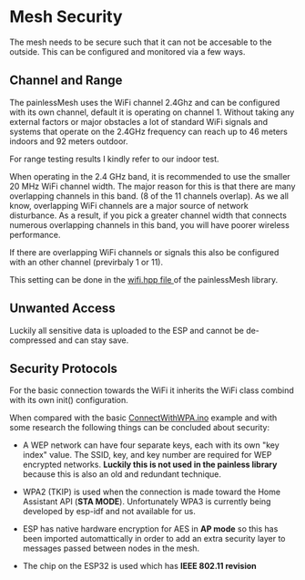 # Mesh Security
The mesh needs to be secure such that it can not be accesable to the outside. This can be configured and monitored via a few ways.


## Channel and Range
The painlessMesh uses the WiFi channel 2.4Ghz and can be configured with its own channel, default it is operating on channel 1.
Without taking any external factors or major obstacles a lot of standard WiFi signals and systems that operate on the 2.4GHz frequency can reach up to 46 meters indoors and 92 meters outdoor. 

For range testing results I kindly refer to our <a>indoor test</a>.

When operating in the 2.4 GHz band, it is recommended to use the smaller 20 MHz WiFi channel width. The major reason for this is that there are many overlapping channels in this band. (8 of the 11 channels overlap). As we all know, overlapping WiFi channels are a major source of network disturbance. As a result, if you pick a greater channel width that connects numerous overlapping channels in this band, you will have poorer wireless performance.

If there are overlapping WiFi channels or signals this also be configured with an other channel (previrbaly 1 or 11).

This setting can be done in the <a href="https://gitlab.com/painlessMesh/painlessMesh/-/blob/develop/src/arduino/wifi.hpp"> wifi.hpp file </a> of the painlessMesh library.

## Unwanted Access

Luckily all sensitive data is uploaded to the ESP and cannot be de-compressed and can stay save. 

## Security Protocols
For the basic connection towards the WiFi it inherits the WiFi class combind with its own init() configuration.

When compared with the basic <a href="https://github.com/arduino-libraries/WiFi/blob/master/examples/ConnectWithWPA/ConnectWithWPA.ino">ConnectWithWPA.ino</a> example and with some research the following things can be concluded about security:

- A WEP network can have four separate keys, each with its own "key index" value. The SSID, key, and key number are required for WEP encrypted networks. **Luckily this is not used in the painless library** because this is also an old and redundant technique.


- WPA2 (TKIP) is used when the connection is made toward the Home Assistant API (**STA MODE**). Unfortunately WPA3 is currently being developed by esp-idf and not available for us.

- ESP has native hardware encryption for AES in **AP mode** so this has been imported automattically in order to add an extra security layer to messages passed between nodes in the mesh.

- The chip on the ESP32 is used which has **IEEE 802.11 revision** 
